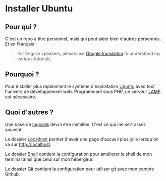 # Installer Ubuntu

## Pour qui ?

C'est un repo à titre personnel, mais qui peut aider bien d'autres personnes. Et en Français !

> For English speakers, please use [Google translation](https://translate.google.com/) to understand my various tutorials.

## Pourquoi ?

Pour installer plus rapidement le système d'exploitation [Ubuntu](https://github.com/tigrouuu/ubuntu-and-dotfiles/blob/master/UBUNTU.md) avec tout l'univers de développement web. Programmant sous PHP, un serveur [LAMP](https://github.com/tigrouuu/ubuntu-and-dotfiles/blob/master/LAMP/README.md) est nécessaire.

## Quoi d'autres ?

Une base de [logiciels](https://github.com/tigrouuu/ubuntu-and-dotfiles/blob/master/LOGICIELS.md) devra être installée. C'est ce qui me sert assez souvent.

Le dossier [Localhost](https://github.com/tigrouuu/ubuntu-and-dotfiles/tree/master/Localhost) permet d'avoir une page d'accueil plus jolie lorsqu'on va sur [http://localhost](http://localhost).

Le dossier [Shell](https://github.com/tigrouuu/ubuntu-and-dotfiles/tree/master/Shell) contient la configuration pour améliorer le shell de mon terminal ainsi que celui sur mon hébergeur.

Le dossier [Git](https://github.com/tigrouuu/ubuntu-and-dotfiles/tree/master/Git) contient la configuration pour utiliser git avec mon compte Github.
